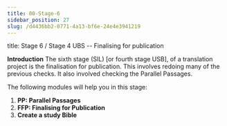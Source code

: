 ```yaml
---
title: 00-Stage-6
sidebar_position: 27
slug: /d4436bb2-0771-4a13-bf6e-24e4e3941219
---
```




title: Stage 6 / Stage 4 UBS -- Finalising for publication


**Introduction**
The sixth stage (SIL) [or fourth stage USB], of a translation project is the finalisation for publication. This involves redoing many of the previous checks. It also involved checking the Parallel Passages.


The following modules will help you in this stage:

1. **PP: Parallel Passages**
1. **FFP: Finalising for Publication**
1. **Create a study Bible**
